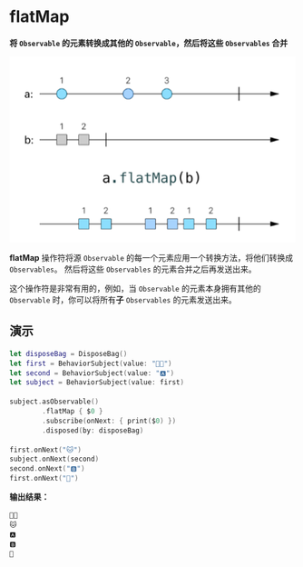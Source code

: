 # flatMap

**将 `Observable` 的元素转换成其他的 `Observable`，然后将这些 `Observables` 合并**

![](../.gitbook/assets/flatMap.png)

**flatMap** 操作符将源 `Observable` 的每一个元素应用一个转换方法，将他们转换成 `Observables`。 然后将这些 `Observables` 的元素合并之后再发送出来。

这个操作符是非常有用的，例如，当 `Observable` 的元素本身拥有其他的 `Observable` 时，你可以将所有**子** `Observables` 的元素发送出来。

## 演示

```swift
let disposeBag = DisposeBag()
let first = BehaviorSubject(value: "👦🏻")
let second = BehaviorSubject(value: "🅰️")
let subject = BehaviorSubject(value: first)

subject.asObservable()
        .flatMap { $0 }
        .subscribe(onNext: { print($0) })
        .disposed(by: disposeBag)

first.onNext("🐱")
subject.onNext(second)
second.onNext("🅱️")
first.onNext("🐶")
```

**输出结果：**

```swift
👦🏻
🐱
🅰️
🅱️
🐶
```

